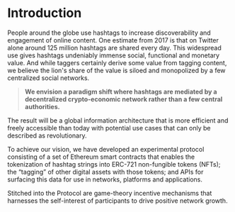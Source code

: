 # Introduction

People around the globe use hashtags to increase discoverability and
engagement of online content. One estimate from 2017 is that on Twitter alone
around 125 million hashtags are shared every day. This widespread use gives
hashtags undeniably immense social, functional and monetary value. And while
taggers certainly derive some value from tagging content, we believe the
lion's share of the value is siloed and monopolized by a few centralized
social networks.

> **We envision a paradigm shift where hashtags are mediated by a
> decentralized crypto-economic network rather than a few central
> authorities.**

The result will be a global information architecture that is more efficient
and freely accessible than today with potential use cases that can only be
described as revolutionary.

To achieve our vision, we have developed an experimental protocol consisting
of a set of Ethereum smart contracts that enables the tokenization of hashtag
strings into ERC-721 non-fungible tokens (NFTs); the “tagging” of other
digital assets with those tokens; and APIs for surfacing this data for use in
networks, platforms and applications.

Stitched into the Protocol are game-theory incentive mechanisms that harnesses
the self-interest of participants to drive positive network growth. 
